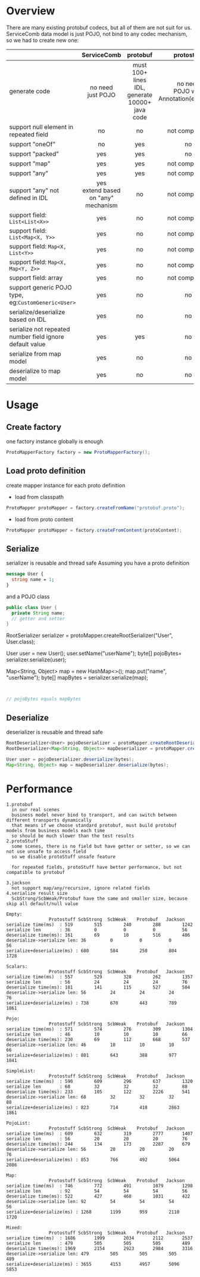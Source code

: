 # Overview
There are many existing protobuf codecs, but all of them are not suit for us.
ServiceComb data model is just POJO, not bind to any codec mechanism, so we had to create new one:

|                                                          | ServiceComb   | protobuf | protostuff     | jackson |
| -------------------------------------------------------- | :-----------: | :------: | :------------: | :-----: |
| generate code | no need<br>just POJO | must<br>100+ lines IDL, generate 10000+ java code     | no need<br>POJO with Annotation(eg:@Tag) | no need |
| support null element in repeated field                   | no            | no       | not compatible | no      |
| support "oneOf"                                          | no            | yes      | no             | no      |
| support "packed"                                         | yes           | yes      | no             | no      |
| support "map"                                            | yes           | yes      | not compatible | no      |
| support "any"                                            | yes           | yes      | not compatible | no      |
| support "any" not defined in IDL                         | yes<br>extend based on "any" mechanism           | no       | not compatible | no      |
| support field: `List<List<X>>`                           | yes           | no       | not compatible | no      |
| support field: `List<Map<X, Y>>`                         | yes           | no       | not compatible | no      |
| support field: `Map<X, List<Y>>`                         | yes           | no       | not compatible | no      |
| support field: `Map<X, Map<Y, Z>>`                       | yes           | no       | not compatible | no      |
| support field: array                                     | yes           | no       | not compatible | no      |
| support generic POJO type, eg:`CustomGeneric<User>`      | yes           | no       | no             | no      |
| serialize/deserialize based on IDL                       | yes           | no       | no             | yes     |
| serialize not repeated number field ignore default value | yes           | yes      | no             | no      |
| serialize from map model                                 | yes           | no       | no             | no      |
| deserialize to map model                                 | yes           | no       | no             | no      |

# Usage
## Create factory
  one factory instance globally is enough
```java
ProtoMapperFactory factory = new ProtoMapperFactory();
```
## Load proto definition
  create mapper instance for each proto definition
- load from classpath
```java
ProtoMapper protoMapper = factory.createFromName("protobuf.proto");
```
- load from proto content
```java
ProtoMapper protoMapper = factory.createFromContent(protoContent);
```
## Serialize
serializer is reusable and thread safe
Assuming you have a proto definition
```proto
message User {
  string name = 1;
}
```
and a POJO class
```java
public class User {
  private String name;
  // getter and setter
}
```
RootSerializer serializer = protoMapper.createRootSerializer("User", User.class);

User user = new User();
user.setName("userName");
byte[] pojoBytes= serializer.serialize(user);

Map<String, Object> map = new HashMap<>();
map.put("name", "userName");
byte[] mapBytes = serializer.serialize(map);
```java


// pojoBytes equals mapBytes
```
## Deserialize
deserializer is reusable and thread safe
```java
RootDeserializer<User> pojoDeserializer = protoMapper.createRootDeserializer("User", User.class);
RootDeserializer<Map<String, Object>> mapDeserializer = protoMapper.createRootDeserializer("User", Map.class);

User user = pojoDeserializer.deserialize(bytes);
Map<String, Object> map = mapDeserializer.deserialize(bytes);
```

# Performance
```
1.protobuf
  in our real scenes
  business model never bind to transport, and can switch between different transports dynamically
  that means if we choose standard protobuf, must build protobuf models from business models each time
  so should be much slower than the test results
2.protoStuff
  some scenes, there is no field but have getter or setter, so we can not use unsafe to access field
  so we disable protoStuff unsafe feature

  for repeated fields, protoStuff have better performance, but not compatible to protobuf

3.jackson
  not support map/any/recursive, ignore related fields
4.serialize result size
  ScbStrong/ScbWeak/Protobuf have the same and smaller size, because skip all default/null value

Empty:
                Protostuff ScbStrong  ScbWeak    Protobuf   Jackson
serialize time(ms)  : 519        515        240        288        1242
serialize len       : 36         0          0          0          56
deserialize time(ms): 161        69         10         516        486
deserialize->serialize len: 36         0          0          0          56
serialize+deserialize(ms) : 680        584        250        804        1728

Scalars:
                Protostuff ScbStrong  ScbWeak    Protobuf   Jackson
serialize time(ms)  : 557        529        328        262        1357
serialize len       : 56         24         24         24         76
deserialize time(ms): 181        141        115        527        504
deserialize->serialize len: 56         24         24         24         76
serialize+deserialize(ms) : 738        670        443        789        1861

Pojo:
                Protostuff ScbStrong  ScbWeak    Protobuf   Jackson
serialize time(ms)  : 571        574        276        309        1304
serialize len       : 46         10         10         10         66
deserialize time(ms): 230        69         112        668        537
deserialize->serialize len: 46         10         10         10         66
serialize+deserialize(ms) : 801        643        388        977        1841

SimpleList:
                Protostuff ScbStrong  ScbWeak    Protobuf   Jackson
serialize time(ms)  : 590        609        296        637        1320
serialize len       : 68         32         32         32         88
deserialize time(ms): 233        105        122        2226       541
deserialize->serialize len: 68         32         32         32         88
serialize+deserialize(ms) : 823        714        418        2863       1861

PojoList:
                Protostuff ScbStrong  ScbWeak    Protobuf   Jackson
serialize time(ms)  : 609        632        319        2777       1407
serialize len       : 56         20         20         20         76
deserialize time(ms): 244        134        173        2287       679
deserialize->serialize len: 56         20         20         20         76
serialize+deserialize(ms) : 853        766        492        5064       2086

Map:
                Protostuff ScbStrong  ScbWeak    Protobuf   Jackson
serialize time(ms)  : 746        772        491        1079       1298
serialize len       : 92         54         54         54         56
deserialize time(ms): 522        427        468        1031       422
deserialize->serialize len: 92         54         54         54         56
serialize+deserialize(ms) : 1268       1199       959        2110       1720

Mixed:
                Protostuff ScbStrong  ScbWeak    Protobuf   Jackson
serialize time(ms)  : 1686       1999       2034       2112       2537
serialize len       : 479        505        505        505        489
deserialize time(ms): 1969       2154       2923       2984       3316
deserialize->serialize len: 479        505        505        505        489
serialize+deserialize(ms) : 3655       4153       4957       5096       5853
```

